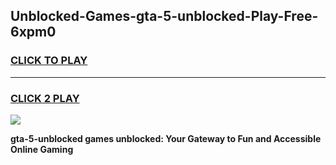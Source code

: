 
## Unblocked-Games-gta-5-unblocked-Play-Free-6xpm0
<h3>
<a href="https://premium76.site?title=gta-5-unblocked&ref=21A">CLICK TO PLAY</a></h3>
<hr>

<h3>
<a href="https://premium76.site?title=gta-5-unblocked&ref=21A">CLICK 2 PLAY</a>
  
</h3>

<a href="https://premium76.site?title=gta-5-unblocked&ref=21A"><img src="https://clearcache.store/games.png"></a>


**gta-5-unblocked games unblocked: Your Gateway to Fun and Accessible Online Gaming**
